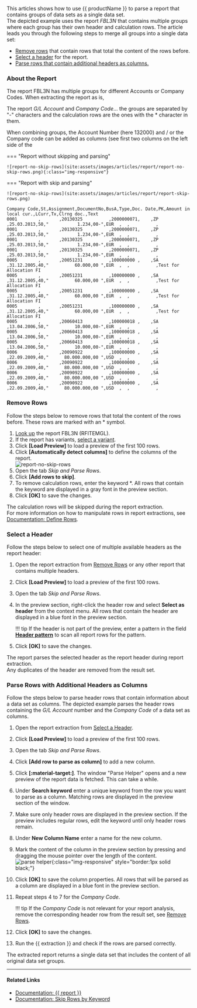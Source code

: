 
This articles shows how to use {{ productName }} to parse a report that contains groups of data sets as a single data set. <br>
The depicted example uses the report *FBL3N* that contains multiple groups where each group has their own header and calculation rows.
The article leads you through the following steps to merge all groups into a single data set:

- [Remove rows](#remove-rows) that contain rows that total the content of the rows before.
- [Select a header](#select-a-header) for the report.
- [Parse rows that contain additional headers as columns.](#parse-rows-with-additional-headers-as-columns)

### About the Report

The report FBL3N has multiple groups for different Accounts or Company Codes.
When extracting the report as is, 

The report *G/L Account*  and *Company Code*...
the groups are separated by "-" characters and the calculation rows are the ones with the * character in them.

When combining groups, the Account Number (here 132000) and / or the Company code can be added as columns (see first two columns on the left side of the


=== "Report without skipping and parsing"
	
	![report-no-skip-rows](site:assets/images/articles/report/report-no-skip-rows.png){:class="img-responsive"}

=== "Report with skip and parsing"	
	
	![report-no-skip-rows](site:assets/images/articles/report/report-skip-rows.png)


```csv
Company Code,St,Assignment,DocumentNo,BusA,Type,Doc. Date,PK,Amount in local cur.,LCurr,Tx,Clrng doc.,Text
0001        ,       ,20130325          ,2000000071,    ,ZP      ,25.03.2013,50,"           1.234,00-",EUR  ,  ,          ,                                                  
0001        ,       ,20130325          ,2000000071,    ,ZP      ,25.03.2013,50,"           1.234,00-",EUR  ,  ,          ,                                                  
0001        ,       ,20130325          ,2000000071,    ,ZP      ,25.03.2013,50,"           1.234,00-",EUR  ,  ,          ,                                                  
0001        ,       ,20130325          ,2000000071,    ,ZP      ,25.03.2013,50,"           1.234,00-",EUR  ,  ,          ,                                             
0005        ,       ,20051231          ,100000000 ,    ,SA      ,31.12.2005,40,"          60.000,00 ",EUR  ,  ,          ,Test for Allocation FI                            
0005        ,       ,20051231          ,100000000 ,    ,SA      ,31.12.2005,40,"          60.000,00 ",EUR  ,  ,          ,Test for Allocation FI                            
0005        ,       ,20051231          ,100000000 ,    ,SA      ,31.12.2005,40,"          60.000,00 ",EUR  ,  ,          ,Test for Allocation FI                            
0005        ,       ,20051231          ,100000000 ,    ,SA      ,31.12.2005,40,"          60.000,00 ",EUR  ,  ,          ,Test for Allocation FI                            
0005        ,       ,20060413          ,100000018 ,    ,SA      ,13.04.2006,50,"          10.000,00-",EUR  ,  ,          ,                                                  
0005        ,       ,20060413          ,100000018 ,    ,SA      ,13.04.2006,50,"          10.000,00-",EUR  ,  ,          ,                                                  
0005        ,       ,20060413          ,100000018 ,    ,SA      ,13.04.2006,50,"          10.000,00-",EUR  ,  ,          ,                                     
0006        ,       ,20090922          ,100000000 ,    ,SA      ,22.09.2009,40,"      80.000.000,00 ",USD  ,  ,          ,                                                  
0006        ,       ,20090922          ,100000000 ,    ,SA      ,22.09.2009,40,"      80.000.000,00 ",USD  ,  ,          ,                                                  
0006        ,       ,20090922          ,100000000 ,    ,SA      ,22.09.2009,40,"      80.000.000,00 ",USD  ,  ,          ,                                                  
0006        ,       ,20090922          ,100000000 ,    ,SA      ,22.09.2009,40,"      80.000.000,00 ",USD  ,  ,          ,  
```

### Remove Rows

Follow the steps below to remove rows that total the content of the rows before. 
These rows are marked with an * symbol.

1. [Look up](../documentation/report/index.md/#look-up-a-report-or-transaction) the report FBL3N (RFITEMGL). 
2. If the report has variants, [select a variant](../documentation/report/variants-and-selections.md/#choose-a-variant).
3. Click **[Load Preview]** to load a preview of the first 100 rows.
4. Click **[Automatically detect columns]** to define the columns of the report.<br>
![report-no-skip-rows](site:assets/images/articles/report/report-skip-rows-preview.png)
5. Open the tab *Skip and Parse Rows*.
6. Click **[Add rows to skip]**.
7. To remove calculation rows, enter the keyword *. All rows that contain the keyword are displayed in a gray font in the preview section.
8. Click **[OK]** to save the changes.

The calculation rows will be skipped during the report extraction.<br>
For more information on how to manipulate rows in report extractions, see [Documentation: Define Rows](../documentation/report/report-rows-define.md).

### Select a Header

Follow the steps below to select one of multiple available headers as the report header:

1. Open the report extraction from [Remove Rows](#remove-rows) or any other report that contains multiple headers.
2. Click **[Load Preview]** to load a preview of the first 100 rows.
3. Open the tab *Skip and Parse Rows*.
4. In the preview section, right-click the header row and select **Select as header** from the context menu.
All rows that contain the header are displayed in a blue font in the preview section.

	!!! tip
		If the header is not part of the preview, enter a pattern in the field [**Header pattern**](../documentation/report/report-rows-define.md/#header-pattern) to scan all report rows for the pattern.

5. Click **[OK]** to save the changes.

The report parses the selected header as the report header during report extraction.<br>
Any duplicates of the header are removed from the result set.

### Parse Rows with Additional Headers as Columns

Follow the steps below to parse header rows that contain information about a data set as columns. 
The depicted example parses the header rows containing the *G/L Account* number and the *Company Code* of a data set as columns.

1. Open the report extraction from [Select a Header](#select-a-header).
2. Click **[Load Preview]** to load a preview of the first 100 rows.
3. Open the tab *Skip and Parse Rows*.
4. Click **[Add row to parse as column]** to add a new column.
5. Click **[:material-target:]**. The window "Parse Helper" opens and a new preview of the report data is fetched. This can take a while.
6. Under **Search keyword** enter a unique keyword from the row you want to parse as a column. Matching rows are displayed in the preview section of the window.	
7. Make sure only header rows are displayed in the preview section. If the preview includes regular rows, edit the keyword until only header rows remain.
8. Under **New Column Name** enter a name for the new column. 
9. Mark the content of the column in the preview section by pressing and dragging the mouse pointer over the length of the content. <br>
![parse helper](../assets/images/documentation/components/report/parse-helper.gif){:class="img-responsive" style="border:1px solid black;"}
10. Click **[OK]** to save the column properties. All rows that will be parsed as a column are displayed in a blue font in the preview section.
11. Repeat steps 4 to 7 for the *Company Code*.

	!!! tip
		If the *Company Code* is not relevant for your report analysis, remove the corresponding header row from the result set, see [Remove Rows](#remove-rows).

12. Click **[OK]** to save the changes. 
13. Run the {{ extraction }} and check if the rows are parsed correctly. 

The extracted report returns a single data set that includes the content of all original data set groups.


******

#### Related Links
- [Documentation: {{ report }}](../documentation/report/index.md)
- [Documentation: Skip Rows by Keyword](../documentation/report/report-rows-define.md/#skip-rows-by-keyword)
